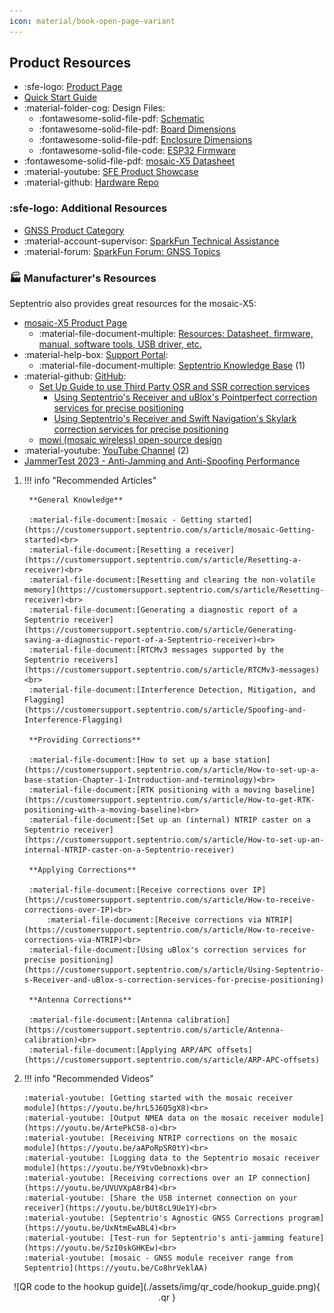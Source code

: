 ```yaml
---
icon: material/book-open-page-variant
---
```


## Product Resources

* :sfe-logo: [Product Page](https://www.sparkfun.com/products/23748)
* [Quick Start Guide](./assets/quick_start_guide-v10.pdf)
* :material-folder-cog: Design Files:
	* :fontawesome-solid-file-pdf: [Schematic](./assets/board_files/schematic.pdf)
	* :fontawesome-solid-file-pdf: [Board Dimensions](./assets/board_files/dimensions.pdf)
	* :fontawesome-solid-file-pdf: [Enclosure Dimensions](./assets/board_files/dimensions-enclosure.pdf)
	* :fontawesome-solid-file-code: [ESP32 Firmware](https://github.com/sparkfun/SparkFun_RTK_mosaic-X5/tree/main/Firmware/RTK_mosaic-X5_Firmware)
* :fontawesome-solid-file-pdf: [mosaic-X5 Datasheet](./assets/component_documentation/Mosaic%20Hardware%20Manual_v1.8.0.pdf)
* :material-youtube: [SFE Product Showcase](https://www.youtube.com/watch?v=HwKxq9ChazQ)
* :material-github: [Hardware Repo](https://github.com/sparkfun/SparkFun_RTK_mosaic-X5)


### :sfe-logo: Additional Resources

* [GNSS Product Category](https://www.sparkfun.com/categories/4)
* :material-account-supervisor: [SparkFun Technical Assistance](https://www.sparkfun.com/technical_assistance)
* :material-forum: [SparkFun Forum: GNSS Topics](https://forum.sparkfun.com/viewforum.php?f=116)


### 🏭&nbsp;Manufacturer's Resources
Septentrio also provides great resources for the mosaic-X5:

<div class="annotate" markdown>

* [mosaic-X5 Product Page](https://www.septentrio.com/en/products/gps/gnss-receiver-modules/mosaic-x5)
	* :material-file-document-multiple: [Resources: Datasheet, firmware, manual, software tools, USB driver, etc.](https://www.septentrio.com/en/products/gps/gnss-receiver-modules/mosaic-x5#resources)
* :material-help-box: [Support Portal](https://customersupport.septentrio.com/s/):
	* :material-file-document-multiple: [Septentrio Knowledge Base](https://customersupport.septentrio.com/s/topiccatalog) (1)
* :material-github: [GitHub](https://github.com/septentrio-gnss):
	* [Set Up Guide to use Third Party OSR and SSR correction services](https://github.com/septentrio-gnss/Septentrio_AgnosticCorrectionsProgram)
		* [Using Septentrio's Receiver and uBlox's Pointperfect correction services for precise positioning](https://github.com/septentrio-gnss/uBloxCorrectionsWithSeptentrio)
		* [Using Septentrio's Receiver and Swift Navigation's Skylark correction services for precise positioning](https://github.com/septentrio-gnss/SwiftCorrectionsWithSeptentrio)
	* [mowi (mosaic wireless) open-source design](https://github.com/septentrio-gnss/mowi)
* :material-youtube: [YouTube Channel](https://www.youtube.com/@SeptentrioGNSS) (2)
* [JammerTest 2023 - Anti-Jamming and Anti-Spoofing Performance](https://www.septentrio.com/en/learn-more/insights/most-resilient-gnss-receiver-results-jammertest-norway)

</div>

1. !!! info "Recommended Articles"

		**General Knowledge**

		:material-file-document:[mosaic - Getting started](https://customersupport.septentrio.com/s/article/mosaic-Getting-started)<br>
		:material-file-document:[Resetting a receiver](https://customersupport.septentrio.com/s/article/Resetting-a-receiver)<br>
		:material-file-document:[Resetting and clearing the non-volatile memory](https://customersupport.septentrio.com/s/article/Resetting-receiver)<br>
		:material-file-document:[Generating a diagnostic report of a Septentrio receiver](https://customersupport.septentrio.com/s/article/Generating-saving-a-diagnostic-report-of-a-Septentrio-receiver)<br>
		:material-file-document:[RTCMv3 messages supported by the Septentrio receivers](https://customersupport.septentrio.com/s/article/RTCMv3-messages)<br>
		:material-file-document:[Interference Detection, Mitigation, and Flagging](https://customersupport.septentrio.com/s/article/Spoofing-and-Interference-Flagging)

		**Providing Corrections**

		:material-file-document:[How to set up a base station](https://customersupport.septentrio.com/s/article/How-to-set-up-a-base-station-Chapter-1-Introduction-and-terminology)<br>
		:material-file-document:[RTK positioning with a moving baseline](https://customersupport.septentrio.com/s/article/How-to-get-RTK-positioning-with-a-moving-baseline)<br>
		:material-file-document:[Set up an (internal) NTRIP caster on a Septentrio receiver](https://customersupport.septentrio.com/s/article/How-to-set-up-an-internal-NTRIP-caster-on-a-Septentrio-receiver)

		**Applying Corrections**

		:material-file-document:[Receive corrections over IP](https://customersupport.septentrio.com/s/article/How-to-receive-corrections-over-IP)<br>
			:material-file-document:[Receive corrections via NTRIP](https://customersupport.septentrio.com/s/article/How-to-receive-corrections-via-NTRIP)<br>
		:material-file-document:[Using uBlox's correction services for precise positioning](https://customersupport.septentrio.com/s/article/Using-Septentrio-s-Receiver-and-uBlox-s-correction-services-for-precise-positioning)

		**Antenna Corrections**

		:material-file-document:[Antenna calibration](https://customersupport.septentrio.com/s/article/Antenna-calibration)<br>
		:material-file-document:[Applying ARP/APC offsets](https://customersupport.septentrio.com/s/article/ARP-APC-offsets)

2. 	!!! info "Recommended Videos"

		:material-youtube: [Getting started with the mosaic receiver module](https://youtu.be/hrL5J6Q5gX8)<br>
		:material-youtube: [Output NMEA data on the mosaic receiver module](https://youtu.be/ArtePkC58-o)<br>
		:material-youtube: [Receiving NTRIP corrections on the mosaic module](https://youtu.be/aAPoRpSR0tY)<br>
		:material-youtube: [Logging data to the Septentrio mosaic receiver module](https://youtu.be/Y9tvOebnoxk)<br>
		:material-youtube: [Receiving corrections over an IP connection](https://youtu.be/UVUVXpA8rB4)<br>
		:material-youtube: [Share the USB internet connection on your receiver](https://youtu.be/bUt8cL9Ue1Y)<br>
		:material-youtube: [Septentrio's Agnostic GNSS Corrections program](https://youtu.be/UxNtmEwABL4)<br>
		:material-youtube: [Test-run for Septentrio's anti-jamming feature](https://youtu.be/SzI0skGHKEw)<br>
		:material-youtube: [mosaic - GNSS module receiver range from Septentrio](https://youtu.be/Co8hrVeklAA)


<article style="text-align: center;" markdown>
![QR code to the hookup guide](./assets/img/qr_code/hookup_guide.png){ .qr }
</article>
